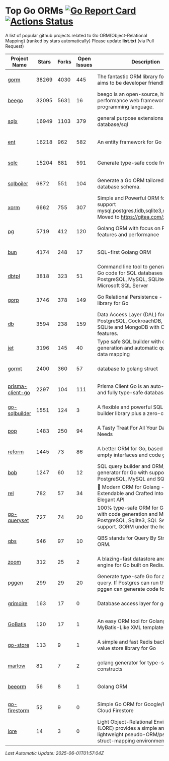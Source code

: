 # Top Go ORMs [![Go Report Card](https://goreportcard.com/badge/github.com/d-tsuji/awesome-go-orms)](https://goreportcard.com/report/github.com/d-tsuji/awesome-go-orms) [![Actions Status](https://github.com/d-tsuji/awesome-go-orms/workflows/CI/badge.svg)](https://github.com/d-tsuji/awesome-go-orms/actions)
A list of popular github projects related to Go ORM(Object-Relational Mapping) (ranked by stars automatically)
Please update **list.txt** (via Pull Request)

| Project Name | Stars | Forks | Open Issues | Description | Last Update |
| ------------ | ----- | ----- | ----------- | ----------- | ----------- |
| [gorm](https://github.com/go-gorm/gorm) | 38269 | 4030 | 445 | The fantastic ORM library for Golang, aims to be developer friendly | 2025-06-01 01:14:30 |
| [beego](https://github.com/beego/beego) | 32095 | 5631 | 16 | beego is an open-source, high-performance web framework for the Go programming language. | 2025-05-30 17:15:03 |
| [sqlx](https://github.com/jmoiron/sqlx) | 16949 | 1103 | 379 | general purpose extensions to golang's database/sql | 2025-05-31 17:05:18 |
| [ent](https://github.com/ent/ent) | 16218 | 962 | 582 | An entity framework for Go | 2025-05-31 11:37:53 |
| [sqlc](https://github.com/sqlc-dev/sqlc) | 15204 | 881 | 591 | Generate type-safe code from SQL | 2025-05-31 19:32:25 |
| [sqlboiler](https://github.com/volatiletech/sqlboiler) | 6872 | 551 | 104 | Generate a Go ORM tailored to your database schema. | 2025-05-30 08:07:00 |
| [xorm](https://github.com/go-xorm/xorm) | 6662 | 755 | 307 | Simple and Powerful ORM for Go, support mysql,postgres,tidb,sqlite3,mssql,oracle, Moved to https://gitea.com/xorm/xorm | 2025-05-26 02:23:28 |
| [pg](https://github.com/go-pg/pg) | 5719 | 412 | 120 | Golang ORM with focus on PostgreSQL features and performance | 2025-05-30 15:33:33 |
| [bun](https://github.com/uptrace/bun) | 4174 | 248 | 17 | SQL-first Golang ORM | 2025-05-31 18:37:58 |
| [dbtpl](https://github.com/xo/dbtpl) | 3818 | 323 | 51 | Command line tool to generate idiomatic Go code for SQL databases supporting PostgreSQL, MySQL, SQLite, Oracle, and Microsoft SQL Server | 2025-05-29 04:24:57 |
| [gorp](https://github.com/go-gorp/gorp) | 3746 | 378 | 149 | Go Relational Persistence - an ORM-ish library for Go | 2025-05-23 23:11:11 |
| [db](https://github.com/upper/db) | 3594 | 238 | 159 | Data Access Layer (DAL) for PostgreSQL, CockroachDB, MySQL, SQLite and MongoDB with ORM-like features. | 2025-05-29 23:55:28 |
| [jet](https://github.com/go-jet/jet) | 3196 | 145 | 40 | Type safe SQL builder with code generation and automatic query result data mapping | 2025-05-30 13:49:09 |
| [gormt](https://github.com/xxjwxc/gormt) | 2400 | 360 | 57 | database to golang struct | 2025-05-25 08:03:56 |
| [prisma-client-go](https://github.com/steebchen/prisma-client-go) | 2297 | 104 | 111 | Prisma Client Go is an auto-generated and fully type-safe database client | 2025-05-30 13:21:02 |
| [go-sqlbuilder](https://github.com/huandu/go-sqlbuilder) | 1551 | 124 | 3 | A flexible and powerful SQL string builder library plus a zero-config ORM. | 2025-05-29 22:02:34 |
| [pop](https://github.com/gobuffalo/pop) | 1483 | 250 | 94 | A Tasty Treat For All Your Database Needs | 2025-05-23 12:29:12 |
| [reform](https://github.com/go-reform/reform) | 1445 | 73 | 86 | A better ORM for Go, based on non-empty interfaces and code generation. | 2025-05-21 13:28:10 |
| [bob](https://github.com/stephenafamo/bob) | 1247 | 60 | 12 | SQL query builder and ORM/Factory generator for Go with support for PostgreSQL, MySQL and SQLite | 2025-06-01 01:44:21 |
| [rel](https://github.com/go-rel/rel) | 782 | 57 | 34 | :gem: Modern ORM for Golang - Testable, Extendable and Crafted Into a Clean and Elegant API | 2025-04-29 05:01:05 |
| [go-queryset](https://github.com/jirfag/go-queryset) | 727 | 74 | 20 | 100% type-safe ORM for Go (Golang) with code generation and MySQL, PostgreSQL, Sqlite3, SQL Server support. GORM under the hood. | 2025-03-20 17:26:07 |
| [qbs](https://github.com/coocood/qbs) | 546 | 97 | 10 | QBS stands for Query By Struct. A Go ORM. | 2025-04-13 12:51:23 |
| [zoom](https://github.com/albrow/zoom) | 312 | 25 | 2 | A blazing-fast datastore and querying engine for Go built on Redis. | 2025-05-14 07:27:04 |
| [pggen](https://github.com/jschaf/pggen) | 299 | 29 | 20 | Generate type-safe Go for any Postgres query. If Postgres can run the query, pggen can generate code for it. | 2025-05-27 16:47:16 |
| [grimoire](https://github.com/Fs02/grimoire) | 163 | 17 | 0 | Database access layer for golang | 2025-05-10 16:25:14 |
| [GoBatis](https://github.com/mei-rune/GoBatis) | 120 | 17 | 1 | An easy ORM tool for Golang, support MyBatis-Like XML template SQL | 2025-05-16 05:17:33 |
| [go-store](https://github.com/gosuri/go-store) | 113 | 9 | 1 | A simple and fast Redis backed key-value store library for Go | 2025-02-26 03:33:28 |
| [marlow](https://github.com/dadleyy/marlow) | 81 | 7 | 2 | golang generator for type-safe sql api constructs | 2024-09-26 21:16:01 |
| [beeorm](https://github.com/latolukasz/beeorm) | 56 | 8 | 1 | Golang ORM | 2025-01-10 21:08:58 |
| [go-firestorm](https://github.com/jschoedt/go-firestorm) | 52 | 9 | 0 | Simple Go ORM for Google/Firebase Cloud Firestore | 2024-09-04 05:56:37 |
| [lore](https://github.com/abrahambotros/lore) | 14 | 3 | 0 | Light Object-Relational Environment (LORE) provides a simple and lightweight pseudo-ORM/pseudo-struct-mapping environment for Go | 2023-09-25 08:03:17 |

*Last Automatic Update: 2025-06-01T01:57:04Z*